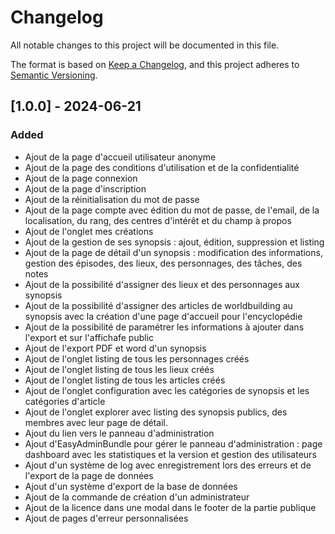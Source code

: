 # Changelog

All notable changes to this project will be documented in this file.

The format is based on [Keep a Changelog](https://keepachangelog.com/en/1.0.0/),
and this project adheres to [Semantic Versioning](https://semver.org/spec/v2.0.0.html).

## [1.0.0] - 2024-06-21

### Added

- Ajout de la page d'accueil utilisateur anonyme
- Ajout de la page des conditions d'utilisation et de la confidentialité
- Ajout de la page connexion
- Ajout de la page d'inscription
- Ajout de la réinitialisation du mot de passe
- Ajout de la page compte avec édition du mot de passe, de l'email, de la localisation, du rang, des centres d'intérêt et du champ à propos
- Ajout de l'onglet mes créations
- Ajout de la gestion de ses synopsis : ajout, édition, suppression et listing
- Ajout de la page de détail d'un synopsis : modification des informations, gestion des épisodes, des lieux, des personnages, des tâches, des notes
- Ajout de la possibilité d'assigner des lieux et des personnages aux synopsis
- Ajout de la possibilité d'assigner des articles de worldbuilding au synopsis avec la création d'une page d'accueil pour l'encyclopédie
- Ajout de la possibilité de paramétrer les informations à ajouter dans l'export et sur l'affichafe public
- Ajout de l'export PDF et word d'un synopsis
- Ajout de l'onglet listing de tous les personnages créés
- Ajout de l'onglet listing de tous les lieux créés
- Ajout de l'onglet listing de tous les articles créés
- Ajout de l'onglet configuration avec les catégories de synopsis et les catégories d'article
- Ajout de l'onglet explorer avec listing des synopsis publics, des membres avec leur page de détail.
- Ajout du lien vers le panneau d'administration
- Ajout d'EasyAdminBundle pour gérer le panneau d'administration : page dashboard avec les statistiques et la version et gestion des utilisateurs
- Ajout d'un système de log avec enregistrement lors des erreurs et de l'export de la page de données
- Ajout d'un système d'export de la base de données
- Ajout de la commande de création d'un administrateur
- Ajout de la licence dans une modal dans le footer de la partie publique
- Ajout de pages d'erreur personnalisées
